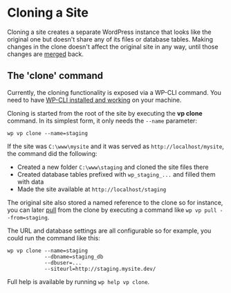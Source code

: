 # Cloning a Site #

Cloning a site creates a separate WordPress instance that looks like the original one but doesn't share any of its files or database tables. Making changes in the clone doesn't affect the original site in any way, until those changes are [merged](./merging) back.


## The 'clone' command

Currently, the cloning functionality is exposed via a WP-CLI command. You need to have [WP-CLI installed and working](../feature-focus/wp-cli) on your machine.

Cloning is started from the root of the site by executing the **vp clone** command. In its simplest form, it only needs the `--name` parameter:

    wp vp clone --name=staging

If the site was `C:\www\mysite` and it was served as `http://localhost/mysite`, the command did the following:

 * Created a new folder `C:\www\staging` and cloned the site files there
 * Created database tables prefixed with `wp_staging_...` and filled them with data
 * Made the site available at `http://localhost/staging`

The original site also stored a named reference to the clone so for instance, you can later [pull](./merging) from the clone by executing a command like `wp vp pull --from=staging`.

The URL and database settings are all configurable so for example, you could run the command like this:

    wp vp clone --name=staging
                --dbname=staging_db
                --dbuser=...
                --siteurl=http://staging.mysite.dev/


Full help is available by running `wp help vp clone`.

